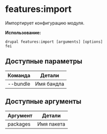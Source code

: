# features:import
Импортирует конфигурацию модуля.

**Использование:**
```
drupal features:import [arguments] [options]
fei
```

## Доступные параметры
Команда | Детали
-------|-------------
--bundle | Имя бандла

## Доступные аргументы
Аргумент | Детали
---------|-------------
packages | Имя пакета
